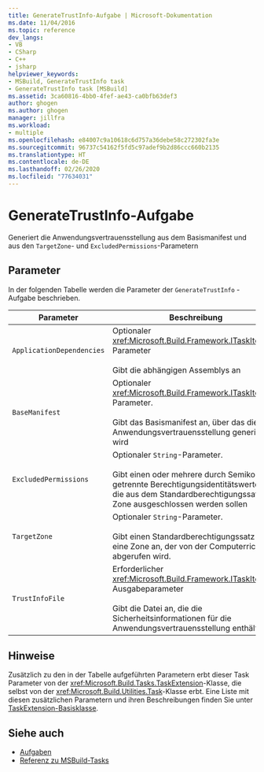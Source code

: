 ```yaml
---
title: GenerateTrustInfo-Aufgabe | Microsoft-Dokumentation
ms.date: 11/04/2016
ms.topic: reference
dev_langs:
- VB
- CSharp
- C++
- jsharp
helpviewer_keywords:
- MSBuild, GenerateTrustInfo task
- GenerateTrustInfo task [MSBuild]
ms.assetid: 3ca60816-4bb0-4fef-ae43-ca0bfb63def3
author: ghogen
ms.author: ghogen
manager: jillfra
ms.workload:
- multiple
ms.openlocfilehash: e84007c9a10618c6d757a36debe58c272302fa3e
ms.sourcegitcommit: 96737c54162f5fd5c97adef9b2d86ccc660b2135
ms.translationtype: HT
ms.contentlocale: de-DE
ms.lasthandoff: 02/26/2020
ms.locfileid: "77634031"
---
```

# <a name="generatetrustinfo-task"></a>GenerateTrustInfo-Aufgabe

Generiert die Anwendungsvertrauensstellung aus dem Basismanifest und aus den `TargetZone`- und `ExcludedPermissions`-Parametern

## <a name="parameters"></a>Parameter

 In der folgenden Tabelle werden die Parameter der `GenerateTrustInfo` -Aufgabe beschrieben.

|Parameter|Beschreibung|
|---------------|-----------------|
|`ApplicationDependencies`|Optionaler <xref:Microsoft.Build.Framework.ITaskItem>`[]`-Parameter<br /><br /> Gibt die abhängigen Assemblys an|
|`BaseManifest`|Optionaler <xref:Microsoft.Build.Framework.ITaskItem>-Parameter.<br /><br /> Gibt das Basismanifest an, über das die Anwendungsvertrauensstellung generiert wird|
|`ExcludedPermissions`|Optionaler `String`-Parameter.<br /><br /> Gibt einen oder mehrere durch Semikolons getrennte Berechtigungsidentitätswerte an, die aus dem Standardberechtigungssatz der Zone ausgeschlossen werden sollen|
|`TargetZone`|Optionaler `String`-Parameter.<br /><br /> Gibt einen Standardberechtigungssatz für eine Zone an, der von der Computerrichtlinie abgerufen wird.|
|`TrustInfoFile`|Erforderlicher <xref:Microsoft.Build.Framework.ITaskItem>-Ausgabeparameter<br /><br /> Gibt die Datei an, die die Sicherheitsinformationen für die Anwendungsvertrauensstellung enthält|

## <a name="remarks"></a>Hinweise

 Zusätzlich zu den in der Tabelle aufgeführten Parametern erbt dieser Task Parameter von der <xref:Microsoft.Build.Tasks.TaskExtension>-Klasse, die selbst von der <xref:Microsoft.Build.Utilities.Task>-Klasse erbt. Eine Liste mit diesen zusätzlichen Parametern und ihren Beschreibungen finden Sie unter [TaskExtension-Basisklasse](../msbuild/taskextension-base-class.md).

## <a name="see-also"></a>Siehe auch

- [Aufgaben](../msbuild/msbuild-tasks.md)
- [Referenz zu MSBuild-Tasks](../msbuild/msbuild-task-reference.md)